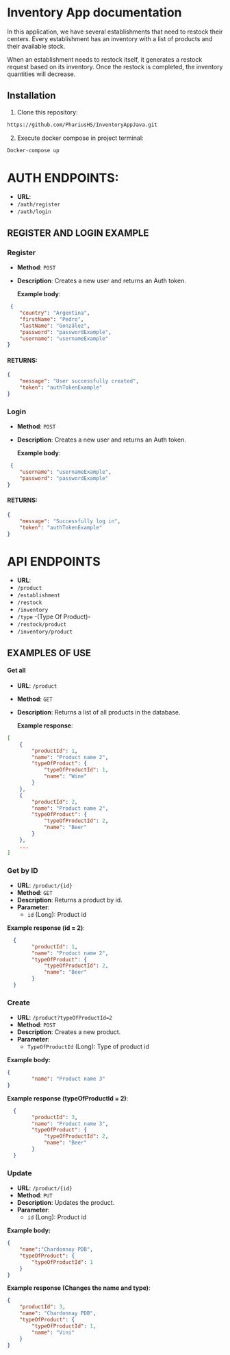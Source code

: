# Inventory App documentation

In this application, we have several establishments that need to restock their centers.
Every establishment has an inventory with a list of products and their available stock.

When an establishment needs to restock itself, it generates a restock request based on its inventory.
Once the restock is completed, the inventory quantities will decrease.


## Installation

1. Clone this repository:

```bash
https://github.com/PhariusHS/InventoryAppJava.git
```
2. Execute docker compose in project terminal:
```bash
Docker-compose up
```

# AUTH ENDPOINTS: 
- **URL**:
- `/auth/register`
- `/auth/login`

## REGISTER AND LOGIN EXAMPLE
### Register 
- **Method**: `POST`
- **Description**: Creates a new user and returns an Auth token.
  
  **Example body**:
```json
 {
    "country": "Argentina",
    "firstName": "Pedro",
    "lastName": "González",
    "password": "passwordExample",
    "username": "usernameExample"
}
```

#### RETURNS:

```json
{
    "message": "User successfully created",
    "token": "authTokenExample"
}

```

### Login 
- **Method**: `POST`
- **Description**: Creates a new user and returns an Auth token.
  
  **Example body**:
```json
 {
    "username": "usernameExample",
    "password": "passwordExample"
}
```

#### RETURNS:

```json
{
    "message": "Successfully log in",
    "token": "authTokenExample"
}

```

  # API ENDPOINTS

- **URL**:
- `/product`
- `/establishment`
- `/restock`
- `/inventory`
- `/type` -(Type Of Product)-
- `/restock/product`
- `/inventory/product`

## EXAMPLES OF USE

#### Get all 
- **URL**: `/product`
- **Method**: `GET`
- **Description**: Returns a list of all products in the database.
  
  **Example response**:
```json
[
    {
        "productId": 1,
        "name": "Product name 2",
        "typeOfProduct": {
            "typeOfProductId": 1,
            "name": "Wine"
        }
    },
    {
        "productId": 2,
        "name": "Product name 2",
        "typeOfProduct": {
            "typeOfProductId": 2,
            "name": "Beer"
        }
    },
    ...
]
```

### Get by ID

- **URL**: `/product/{id}`
- **Method**: `GET`
- **Description**: Returns a product by id.
- **Parameter**:
  - `id` (Long): Product id
    
**Example response (id = 2)**:

```json
  {
        "productId": 1,
        "name": "Product name 2",
        "typeOfProduct": {
            "typeOfProductId": 2,
            "name": "Beer"
        }
  }
```

### Create
- **URL**: `/product?typeOfProductId=2`
- **Method**: `POST`
- **Description**: Creates a new product.
- **Parameter**:
  - `TypeOfProductId` (Long): Type of product id
    

**Example body:**
```json
{   
        "name": "Product name 3"
}
```
**Example response (typeOfProductId = 2)**:
```json
  {
        "productId": 3,
        "name": "Product name 3",
        "typeOfProduct": {
            "typeOfProductId": 2,
            "name": "Beer"
        }
  }
```

### Update
- **URL**: `/product/{id}`
- **Method**: `PUT`
- **Description**: Updates the product.
- **Parameter**:
  - `id` (Long): Product id
    

**Example body:**
```json
{
    "name":"Chardonnay PDB",
    "typeOfProduct": {
        "typeOfProductId": 1
    }
}
```
**Example response (Changes the name and type)**:
```json
{
    "productId": 3,
    "name": "Chardonnay PDB",
    "typeOfProduct": {
        "typeOfProductId": 1,
        "name": "Vini"
    }
}
```




